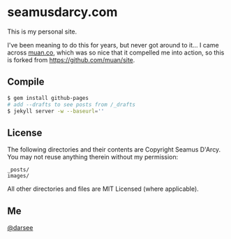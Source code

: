 # seamusdarcy.com

This is my personal site.

I've been meaning to do this for years, but never got around to it... I came across [muan.co](http://muan.co), which was so nice that it compelled me into action, so this is forked from https://github.com/muan/site.

## Compile

```bash
$ gem install github-pages
# add --drafts to see posts from /_drafts
$ jekyll server -w --baseurl=''
```

## License

The following directories and their contents are Copyright Seamus D'Arcy. You may not reuse anything therein without my permission:

```
_posts/
images/
```

All other directories and files are MIT Licensed (where applicable).

## Me

[@darsee](http://twitter.com/darsee)
